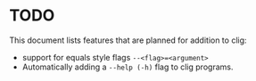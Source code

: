 # TODO

This document lists features that are planned for addition to clig:

- support for equals style flags `--<flag>=<argument>`
- Automatically adding a `--help (-h)` flag to clig programs. 

